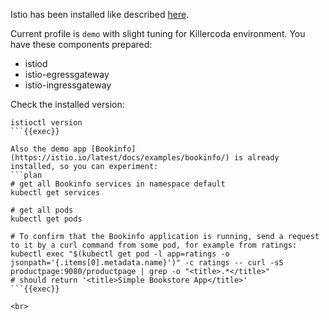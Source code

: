 
Istio has been installed like described [here](https://istio.io/latest/docs/setup/getting-started).

Current profile is `demo` with slight tuning for Killercoda environment. You have these components prepared:
- istiod
- istio-egressgateway
- istio-ingressgateway

Check the installed version:

```plain
istioctl version
```{{exec}}

Also the demo app [Bookinfo](https://istio.io/latest/docs/examples/bookinfo/) is already installed, so you can experiment:
```plan
# get all Bookinfo services in namespace default
kubectl get services

# get all pods
kubectl get pods

# To confirm that the Bookinfo application is running, send a request to it by a curl command from some pod, for example from ratings:
kubectl exec "$(kubectl get pod -l app=ratings -o jsonpath='{.items[0].metadata.name}')" -c ratings -- curl -sS productpage:9080/productpage | grep -o "<title>.*</title>"
# should return '<title>Simple Bookstore App</title>'
```{{exec}}

<br>
